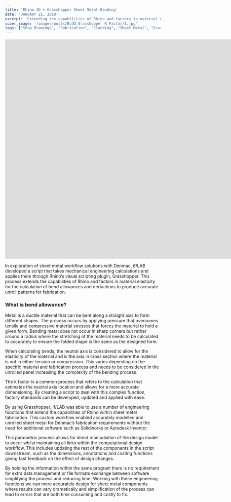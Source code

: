 ```yaml
---
title: 'Rhino 3D + Grasshopper Sheet Metal Bending'
date: 'JANUARY 21, 2019'
excerpt: 'Extending the capabilities of Rhino and factors in material elasticity for the calculation of bend allowances and deductions to produce accurate unroll patterns for fabrication. '
cover_image: '/images/posts/BLOG_Grasshopper K Factor/1.jpg'
tags: ["Shop Drawings", "Fabrication", "Cladding", "Sheet Metal", "Grasshopper", "Computational Design", "Rhino 3D"]
---
```


<div class="aspect-w-16 aspect-h-9">
<iframe width="1904" height="711" src="https://www.youtube.com/embed/qbtK5vVbkjo" title="YouTube video player" frameborder="0" allow="accelerometer; autoplay; clipboard-write; encrypted-media; gyroscope; picture-in-picture" allowfullscreen></iframe>
</div>

In exploration of sheet metal workflow solutions with Denmac, if/LAB developed a script that takes mechanical engineering calculations and applies them through Rhino’s visual scripting plugin, Grasshopper. This process extends the capabilities of Rhino and factors in material elasticity for the calculation of bend allowances and deductions to produce accurate unroll patterns for fabrication. 

### What is bend allowance? 

Metal is a ductile material that can be bent along a straight axis to form different shapes. The process occurs by applying pressure that overcomes tensile and compressive material stresses that forces the material to hold a given form. Bending metal does not occur in sharp corners but rather around a radius where the stretching of the material needs to be calculated to accurately to ensure the folded shape is the same as the designed form. 

When calculating bends, the neutral axis is considered to allow for the elasticity of the material and is the axis in cross section where the material is not in either tension or compression. This varies depending on the specific material and fabrication process and needs to be considered in the unrolled panel increasing the complexity of the bending process.

The k factor is a common process that refers to the calculation that estimates the neutral axis location and allows for a more accurate dimensioning. By creating a script to deal with this complex function, factory standards can be developed, updated and applied with ease.

By using Grasshopper, if/LAB was able to use a number of engineering functions that extend the capabilities of Rhino within sheet metal fabrication. This custom workflow enabled accurately modelled and unrolled sheet metal for Denmac’s fabrication requirements without the need for additional software such as Solidworks or Autodesk Inventor. 

This parametric process allows for direct manipulation of the design model to occur whilst maintaining all links within the computational design workflow. This includes updating the rest of the components in the script downstream, such as the dimensions, annotations and costing functions giving fast feedback on the effect of design changes. 

By holding the information within the same program there is no requirement for extra data management or file formats exchange between software simplifying the process and reducing time. Working with these engineering functions we can more accurately design for sheet metal components where results can vary dramatically and simplification of the process can lead to errors that are both time consuming and costly to fix. 
